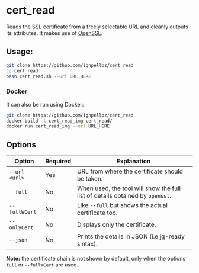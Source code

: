 # cert_read

Reads the SSL certificate from a freely selectable URL and cleanly outputs its attributes. It makes use of [OpenSSL](https://www.openssl.org/).

## Usage:

```bash
git clone https://github.com/ignpelloz/cert_read
cd cert_read
bash cert_read.sh --url URL_HERE
```

### Docker

It can also be run using Docker:

```bash
git clone https://github.com/ignpelloz/cert_read
docker build -t cert_read_img cert_read/
docker run cert_read_img --url URL_HERE
```

## Options

| Option        | Required | Explanation                                                                           |
|---------------|----------|---------------------------------------------------------------------------------------|
| `--url <url>` | Yes      | URL from where the certificate should be taken.                                       |
| `--full`      | No       | When used, the tool will show the full list of details obtained by `openssl`.         |
| `--fullWCert` | No       | Like `--full` but shows the actual certificate too.                                   |
| `--onlyCert`  | No       | Displays only the certificate.                                                        |
| `--json`      | No       | Prints the details in JSON (i.e [jq](https://stedolan.github.io/jq/)-ready sintax).   |

**Note:** the certificate chain is not shown by default, only when the options `--full` or `--fullWCert` are used. 
